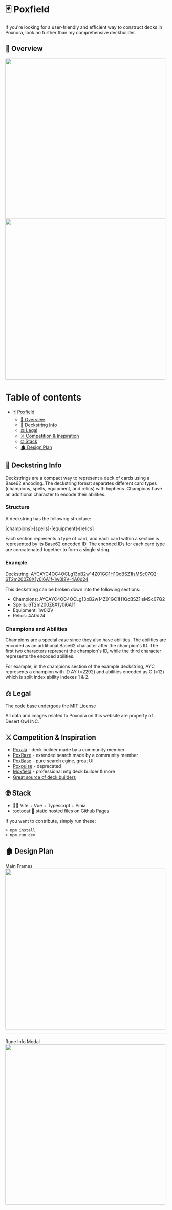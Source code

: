 # :black_joker: Poxfield

If you're looking for a user-friendly and efficient way to construct decks in Poxnora, look no further than my comprehensive deckbuilder.

## :eyes: Overview

<img src="https://user-images.githubusercontent.com/44639352/227801280-0d4324e3-6fde-4471-ae40-bc9e23f98c6d.png" width="500px">

<img src="https://user-images.githubusercontent.com/44639352/227800757-87dcf392-34c8-4676-a5c6-5e06e443ae69.gif" width="500px">

# Table of contents

- [:black_joker: Poxfield](#black_joker-poxfield)
  - [:eyes: Overview](#eyes-overview)
  - [:thread: Deckstring Info](#thread-deckstring-info)
  - [:balance_scale: Legal](#balance_scale-legal)
  - [:crossed_swords: Competition & Inspiration](#crossed_swords-competition--inspiration)
  - [:nerd_face: Stack](#nerd_face-stack)
  - [:derelict_house: Design Plan](#derelict_house-design-plan)

## :thread: Deckstring Info
Deckstrings are a compact way to represent a deck of cards using a Base62 encoding. The deckstring format separates different card types (champions, spells, equipment, and relics) with hyphens. Champions have an additional character to encode their abilities.

### Structure
A deckstring has the following structure:

[champions]-[spells]-[equipment]-[relics]

Each section represents a type of card, and each card within a section is represented by its Base62 encoded ID. The encoded IDs for each card type are concatenated together to form a single string.

### Example
Deckstring: [AYCAYC4OC4OCLg13pB2w14Z01GC1H1QcBSZ1IsMSc07Q2-6T2m200Z8X1y0i6A1f-1w0l2V-4A0d24](https://sebakocz.github.io/poxfield/?deck=AYCAYC4OC4OCLg13pB2w14Z01GC1H1QcBSZ1IsMSc07Q2-6T2m200Z8X1y0i6A1f-1w0l2V-4A0d24)

This deckstring can be broken down into the following sections:
- Champions: AYCAYC4OC4OCLg13pB2w14Z01GC1H1QcBSZ1IsMSc07Q2
- Spells: 6T2m200Z8X1y0i6A1f
- Equipment: 1w0l2V
- Relics: 4A0d24

### Champions and Abilities
Champions are a special case since they also have abilities. The abilities are encoded as an additional Base62 character after the champion's ID. The first two characters represent the champion's ID, while the third character represents the encoded abilities.

For example, in the champions section of the example deckstring, AYC represents a champion with ID AY (=2292) and abilities encoded as C (=12) which is split index ability indexes 1 & 2.

## :balance_scale: Legal

The code base undergoes the [MIT License](https://github.com/sebakocz/poxfield/blob/master/LICENSE.md)

All data and images related to Poxnora on this website are property of Desert Owl INC.

## :crossed_swords: Competition & Inspiration
- [Poxala](https://poxala-fa4ce.web.app/runes) - deck builder made by a community member
- [PoxRaze](https://blacr7.github.io/PoxRaze/) - extended search made by a community member
- [PoxBase](https://poxbase.net/) - pure search egine, great UI
- [Poxpulse](https://github.com/winsomniak/poxpulse.com) - deprecated
- [Moxfield](https://www.moxfield.com/) - professional mtg deck builder & more
- [Great source of deck builders](https://www.similarweb.com/website/moxfield.com/competitors/)

## :nerd_face: Stack
- :green_heart::pineapple: Vite + Vue + Typescript + Pinia
- :octocat::page_facing_up: static hosted files on Github Pages

If you want to contribute, simply run these:
```
> npm install
> npm run dev
```

## :derelict_house: Design Plan

Main Frames
<img src="https://user-images.githubusercontent.com/44639352/224578422-33b2be7c-fef2-48c4-ba4c-0792e41e8472.png" width="500px">

-----
Rune Info Modal
<img src="https://user-images.githubusercontent.com/44639352/224578422-33b2be7c-fef2-48c4-ba4c-0792e41e8472.png" width="500px">
